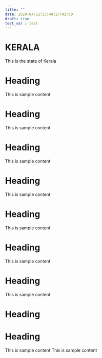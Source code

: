 ```yaml
---
title: ""
date: 2020-04-11T13:44:27+02:00
draft: true
test_var : test
---
```


# KERALA 
This is the state of Kerala
# Heading
This is sample content
# Heading
This is sample content
# Heading
This is sample content
# Heading
This is sample content
# Heading
This is sample content
# Heading
This is sample content
# Heading
This is sample content
# Heading
# Heading

This is sample content
This is sample content